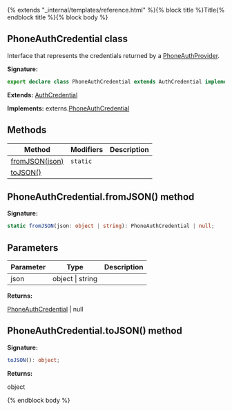 {% extends "_internal/templates/reference.html" %}{% block title %}Title{% endblock title %}{% block body %}
## PhoneAuthCredential class

Interface that represents the credentials returned by a [PhoneAuthProvider](./auth.phoneauthprovider.md#phoneauthprovider_class)<!-- -->.

<b>Signature:</b>

```typescript
export declare class PhoneAuthCredential extends AuthCredential implements externs.PhoneAuthCredential 
```
<b>Extends:</b> [AuthCredential](./auth.authcredential.md#authcredential_class)

<b>Implements:</b> externs.[PhoneAuthCredential](./auth-types.phoneauthcredential.md#phoneauthcredential_class)

## Methods

|  Method | Modifiers | Description |
|  --- | --- | --- |
|  [fromJSON(json)](./auth.phoneauthcredential.md#phoneauthcredentialfromjson_method) | <code>static</code> |  |
|  [toJSON()](./auth.phoneauthcredential.md#phoneauthcredentialtojson_method) |  |  |

## PhoneAuthCredential.fromJSON() method


<b>Signature:</b>

```typescript
static fromJSON(json: object | string): PhoneAuthCredential | null;
```

## Parameters

|  Parameter | Type | Description |
|  --- | --- | --- |
|  json | object \| string |  |

<b>Returns:</b>

[PhoneAuthCredential](./auth.phoneauthcredential.md#phoneauthcredential_class) \| null

## PhoneAuthCredential.toJSON() method


<b>Signature:</b>

```typescript
toJSON(): object;
```
<b>Returns:</b>

object

{% endblock body %}
